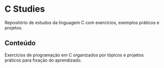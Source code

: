 # C Studies

Repositório de estudos da linguagem C com exercícios, exemplos práticos e projetos.

## Conteúdo

Exercícios de programação em C organizados por tópicos e projetos práticos para fixação do aprendizado.

